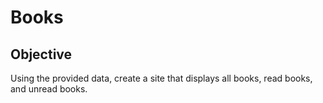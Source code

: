 # Books

## Objective
Using the provided data, create a site that displays all books, read books, and unread books. 
